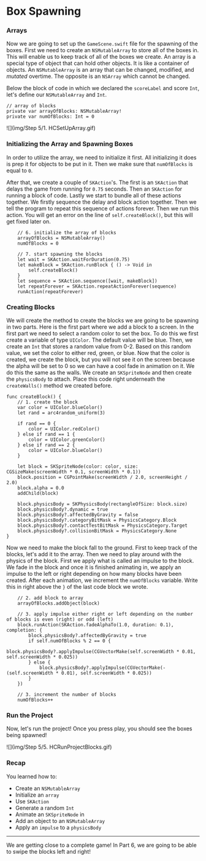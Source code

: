 # Box Spawning

### Arrays

Now we are going to set up the `GameScene.swift` file for the spawning of the boxes. First we need to create an `NSMutableArray` to store all of the boxes in. This will enable us to keep track of all of the boxes we create. An array is a special type of object that can hold other objects. It is like a container of objects. An `NSMutableArray` is an array that can be changed, modified, and *mutated* overtime. The opposite is an `NSArray` which cannot be changed.

Below the block of code in which we declared the `scoreLabel` and score `Int`, let's define our `NSMutableArray` and `Int`.

	// array of blocks
    private var arrayOfBlocks: NSMutableArray!
    private var numOfBlocks: Int = 0

![](img/Step 5/1. HCSetUpArray.gif)

### Initializing the Array and Spawning Boxes

In order to utilize the array, we need to initialize it first. All initializing it does is prep it for objects to be put in it. Then we make sure that `numOfBlocks` is equal to `0`.

After that, we create a couple of `SKAction`'s. The first is an `SKAction` that delays the game from running for `0.75` seconds. Then an `SKAction` for running a block of code. Lastly we start to bundle all of these actions together. We firstly sequence the delay and block action together. Then we tell the program to repeat this sequence of actions forever. Then we run this action. You will get an error on the line of `self.createBlock()`, but this will get fixed later on.

		// 6. initialize the array of blocks
        arrayOfBlocks = NSMutableArray()
        numOfBlocks = 0
        
        // 7. start spawning the blocks
        let wait = SKAction.waitForDuration(0.75)
        let makeBlock = SKAction.runBlock { () -> Void in
            self.createBlock()
        }
        let sequence = SKAction.sequence([wait, makeBlock])
        let repeatForever = SKAction.repeatActionForever(sequence)
        runAction(repeatForever)
        
### Creating Blocks

We will create the method to create the blocks we are going to be spawning in two parts. Here is the first part where we add a block to a screen. In the first part we need to select a random color to set the box. To do this we first create a variable of type `UIColor`. The default value will be blue. Then, we create an `Int` that stores a random value from 0-2. Based on this random value, we set the color to either red, green, or blue. Now that the color is created, we create the block, but you will not see it on the screen because the alpha will be set to 0 so we can have a cool fade in animation on it. We do this the same as the walls. We create an `SKSpriteNode` and then create the `physicsBody` to attach. Place this code right underneath the `createWalls()` method we created before.

	func createBlock() {
        // 1. create the block
        var color = UIColor.blueColor()
        let rand = arc4random_uniform(3)
        
        if rand == 0 {
            color = UIColor.redColor()
        } else if rand == 1 {
            color = UIColor.greenColor()
        } else if rand == 2 {
            color = UIColor.blueColor()
        }
        
        let block = SKSpriteNode(color: color, size: CGSizeMake(screenWidth * 0.1, screenWidth * 0.1))
        block.position = CGPointMake(screenWidth / 2.0, screenHeight / 2.0)
        block.alpha = 0.0
        addChild(block)
        
        block.physicsBody = SKPhysicsBody(rectangleOfSize: block.size)
        block.physicsBody?.dynamic = true
        block.physicsBody?.affectedByGravity = false
        block.physicsBody?.categoryBitMask = PhysicsCategory.Block
        block.physicsBody?.contactTestBitMask = PhysicsCategory.Target
        block.physicsBody?.collisionBitMask = PhysicsCategory.None
    }
    
Now we need to make the block fall to the ground. First to keep track of the blocks, let's add it to the array. Then we need to play around with the physics of the block. First we apply what is called an impulse to the block. We fade in the block and once it is finished animating in, we apply an impulse to the left or right depending on how many blocks have been created. After each animation, we increment the `numOfBlocks` variable. Write this in right above the `}` of the last code block we wrote. 
    
    	// 2. add block to array
        arrayOfBlocks.addObject(block)
        
        // 3. apply impulse either right or left depending on the number of blocks is even (right) or odd (left)
        block.runAction(SKAction.fadeAlphaTo(1.0, duration: 0.1), completion: {
            block.physicsBody?.affectedByGravity = true
            if self.numOfBlocks % 2 == 0 {
                block.physicsBody?.applyImpulse(CGVectorMake(self.screenWidth * 0.01, self.screenWidth * 0.025))
            } else {
                block.physicsBody?.applyImpulse(CGVectorMake(-(self.screenWidth * 0.01), self.screenWidth * 0.025))
            }
        })
        
        // 3. increment the number of blocks
        numOfBlocks++
        
### Run the Project

Now, let's run the project! Once you press play, you should see the boxes being spawned!

![](img/Step 5/5. HCRunProjectBlocks.gif)

### Recap

You learned how to:

* Create an `NSMutableArray`
* Initialize an `array`
* Use `SKAction`
* Generate a random `Int`
* Animate an `SKSpriteNode` in
* Add an object to an `NSMutableArray`
* Apply an `impulse` to a `physicsBody`

--------------------------------------------------------------------------------

We are getting close to a complete game! In Part 6, we are going to be able to swipe the blocks left and right!
